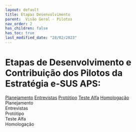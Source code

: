 ```yaml
---
layout: default
title: Etapas Desenvolvimento
parent:  Visão Geral - Pilotos
nav_order: 2
has_children: false
has_toc: true
last_modified_date: "28/02/2023"
---
```


<link rel="stylesheet" type="text/css" href="../estilos.css">

<h1> Etapas de Desenvolvimento e Contribuição dos Pilotos da Estratégia e-SUS APS: </h1>


<nav>
  <div class="nav nav-tabs" id="nav-tab" role="tablist">
    <a class="nav-item nav-link active" id="nav-planejamento-tab" data-toggle="tab" href="#nav-planejamento" role="tab" aria-controls="nav-planejamento" aria-selected="true">Planejamento</a>
    <a class="nav-item nav-link" id="nav-entrevistas-tab" data-toggle="tab" href="#nav-entrevistas" role="tab" aria-controls="nav-entrevistas" aria-selected="false">Entrevistas</a>
    <a class="nav-item nav-link" id="nav-prototipo-tab" data-toggle="tab" href="#nav-prototipo" role="tab" aria-controls="nav-prototipo" aria-selected="false">Protótipo</a>
    <a class="nav-item nav-link" id="nav-testealfa-tab" data-toggle="tab" href="#nav-testealfa" role="tab" aria-controls="nav-testealfa" aria-selected="false">Teste Alfa</a>
    <a class="nav-item nav-link" id="nav-homologacao-tab" data-toggle="tab" href="#nav-homologacao" role="tab" aria-controls="nav-homologacao" aria-selected="false">Homologação</a>    
  </div>
</nav>
 
  
<div class="tab-pane fade" id="nav-planejamento" role="tabpanel" aria-labelledby="nav-planejamento-tab">Planejamento</div>
<div class="tab-pane fade" id="nav-entrevistas" role="tabpanel" aria-labelledby="nav-entrevistas-tab">Entrevistas</div>
<div class="tab-pane fade" id="nav-prototipo" role="tabpanel" aria-labelledby="nav-prototipo-tab">Protótipo</div>
<div class="tab-pane fade" id="nav-testealfa" role="tabpanel" aria-labelledby="nav-testealfa-tab">Teste Alfa</div>
<div class="tab-pane fade" id="nav-homologacao" role="tabpanel" aria-labelledby="nav-homologacao-tab">Homologação</div>